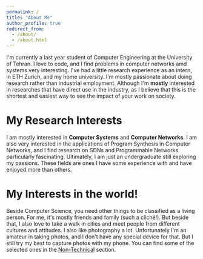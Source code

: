 ```yaml
---
permalink: /
title: "About Me"
author_profile: true
redirect_from: 
  - /about/
  - /about.html
---
```


I'm currently a last year student of Computer Engineering at the University of Tehran. I love to code, and I find problems in computer networks amd systems very interesting. I've had a little research experience as an intern, in ETH Zurich, and my home university. I'm mostly passionate about doing research rather than industrial employment. Although I'm **mostly** interested in researches that have direct use in the industry, as I believe that this is the shortest and easiest way to see the impact of your work on society.

My Research Interests
====

I am mostly interested in **Computer Systems** and **Computer Networks**. I am also very interested in the applications of Program Synthesis in Computer Networks, and I find research on SDNs and Programmable Networks particularly fascinating. Ultimately, I am just an undergraduate still exploring my passions. These fields are ones I have some experience with and have enjoyed more than others.

My Interests in the world!
====

Beside Computer Science, you need other things to be classified as a living person. For me, it's mostly friends and family (such a cliché!). But beside that, I also love to take a walk in cities and meet people from different cultures and attitudes. I also like photography a lot. Unfortunately I'm an amateur in taking photos, and I don't have any special device for that. But I still try my best to capture photos with my phone. You can find some of the selected ones in the [Non-Technical](/non-technical) section.
